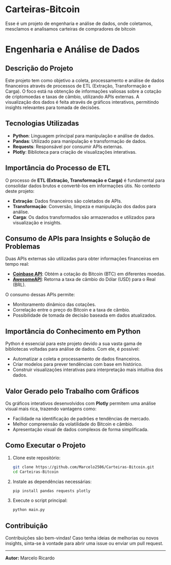 # Carteiras-Bitcoin
Esse é um projeto de engenharia e análise de dados, onde coletamos, mesclamos e analisamos carteiras de compradores de bitcoin

# Engenharia e Análise de Dados

## Descrição do Projeto
Este projeto tem como objetivo a coleta, processamento e análise de dados financeiros através de processos de ETL (Extração, Transformação e Carga). O foco está na obtenção de informações valiosas sobre a cotação de criptomoedas e taxas de câmbio, utilizando APIs externas. A visualização dos dados é feita através de gráficos interativos, permitindo insights relevantes para tomada de decisões.

## Tecnologias Utilizadas
- **Python**: Linguagem principal para manipulação e análise de dados.
- **Pandas**: Utilizado para manipulação e transformação de dados.
- **Requests**: Responsável por consumir APIs externas.
- **Plotly**: Biblioteca para criação de visualizações interativas.

## Importância do Processo de ETL
O processo de **ETL (Extração, Transformação e Carga)** é fundamental para consolidar dados brutos e convertê-los em informações útis. No contexto deste projeto:
- **Extração**: Dados financeiros são coletados de APIs.
- **Transformação**: Conversão, limpeza e manipulação dos dados para análise.
- **Carga**: Os dados transformados são armazenados e utilizados para visualização e insights.

## Consumo de APIs para Insights e Solução de Problemas
Duas APIs externas são utilizadas para obter informações financeiras em tempo real:
- **[Coinbase API](https://api.coinbase.com/v2/prices/spot)**: Obtém a cotação do Bitcoin (BTC) em diferentes moedas.
- **[AwesomeAPI](https://economia.awesomeapi.com.br/last/USD-BRL)**: Retorna a taxa de câmbio do Dólar (USD) para o Real (BRL).

O consumo dessas APIs permite:
- Monitoramento dinâmico das cotações.
- Correlação entre o preço do Bitcoin e a taxa de câmbio.
- Possibilidade de tomada de decisão baseada em dados atualizados.

## Importância do Conhecimento em Python
Python é essencial para este projeto devido a sua vasta gama de bibliotecas voltadas para análise de dados. Com ele, é possível:
- Automatizar a coleta e processamento de dados financeiros.
- Criar modelos para prever tendências com base em histórico.
- Construir visualizações interativas para interpretação mais intuitiva dos dados.

## Valor Gerado pelo Trabalho com Gráficos
Os gráficos interativos desenvolvidos com **Plotly** permitem uma análise visual mais rica, trazendo vantagens como:
- Facilidade na identificação de padrões e tendências de mercado.
- Melhor compreensão da volatilidade do Bitcoin e câmbio.
- Apresentação visual de dados complexos de forma simplificada.

## Como Executar o Projeto
1. Clone este repositório:
   ```bash
   git clone https://github.com/Marcelo2506/Carteiras-Bitcoin.git
   cd Carteiras-Bitcoin
   ```
2. Instale as dependências necessárias:
   ```bash
   pip install pandas requests plotly
   ```
3. Execute o script principal:
   ```bash
   python main.py
   ```

## Contribuição
Contribuições são bem-vindas! Caso tenha ideias de melhorias ou novos insights, sinta-se à vontade para abrir uma issue ou enviar um pull request.

---
**Autor:** Marcelo Ricardo

